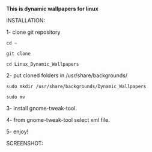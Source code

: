 <b>This is dynamic wallpapers for linux</b>

<Text>
INSTALLATION:

1- clone git repository

<code>cd ~</code>

<code>git clone</code>

<code>cd Linux_Dynamic_Wallpapers</code>

2- put cloned folders in /usr/share/backgrounds/

<code>sudo mkdir /usr/share/backgrounds/Dynamic_Wallpapers</code>

<code>sudo mv</code>

3- install gnome-tweak-tool.

4- from gnome-tweak-tool select xml file. 

5- enjoy!

SCREENSHOT:
</Text>

